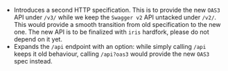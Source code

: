 * Introduces a second HTTP specification. This is to provide the new `OAS3`
  API under `/v3/` while we keep the `Swagger v2` API untacked under `/v2/`.
  This would provide a smooth transition from old specification to the new
  one. The new API is to be finalized with `iris` hardfork, please do not
  depend on it yet.
* Expands the `/api` endpoint with an option: while simply calling `/api`
  keeps it old behaviour, calling `/api?oas3` would provide the new `OAS3`
  spec instead.
